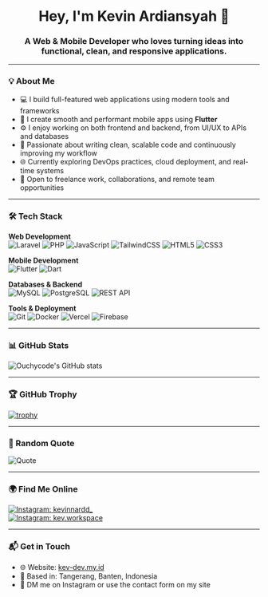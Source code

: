 <h1 align="center">Hey, I'm Kevin Ardiansyah 👋</h1>  
<h3 align="center">A Web & Mobile Developer who loves turning ideas into functional, clean, and responsive applications.</h3>

---

### 💡 About Me

- 💻 I build full-featured web applications using modern tools and frameworks  
- 📱 I create smooth and performant mobile apps using **Flutter**  
- ⚙️ I enjoy working on both frontend and backend, from UI/UX to APIs and databases  
- 🚀 Passionate about writing clean, scalable code and continuously improving my workflow  
- 🌐 Currently exploring DevOps practices, cloud deployment, and real-time systems  
- 🤝 Open to freelance work, collaborations, and remote team opportunities  

---

### 🛠️ Tech Stack

**Web Development**  
![Laravel](https://img.shields.io/badge/Laravel-FF2D20?style=for-the-badge&logo=laravel&logoColor=white)
![PHP](https://img.shields.io/badge/PHP-777BB4?style=for-the-badge&logo=php&logoColor=white)
![JavaScript](https://img.shields.io/badge/JavaScript-F7DF1E?style=for-the-badge&logo=javascript&logoColor=black)
![TailwindCSS](https://img.shields.io/badge/TailwindCSS-06B6D4?style=for-the-badge&logo=tailwindcss&logoColor=white)
![HTML5](https://img.shields.io/badge/HTML5-E34F26?style=for-the-badge&logo=html5&logoColor=white)
![CSS3](https://img.shields.io/badge/CSS3-1572B6?style=for-the-badge&logo=css3&logoColor=white)

**Mobile Development**  
![Flutter](https://img.shields.io/badge/Flutter-02569B?style=for-the-badge&logo=flutter&logoColor=white)
![Dart](https://img.shields.io/badge/Dart-0175C2?style=for-the-badge&logo=dart&logoColor=white)

**Databases & Backend**  
![MySQL](https://img.shields.io/badge/MySQL-005C84?style=for-the-badge&logo=mysql&logoColor=white)
![PostgreSQL](https://img.shields.io/badge/PostgreSQL-336791?style=for-the-badge&logo=postgresql&logoColor=white)
![REST API](https://img.shields.io/badge/REST%20API-4A90E2?style=for-the-badge&logo=swagger&logoColor=white)

**Tools & Deployment**  
![Git](https://img.shields.io/badge/Git-F05032?style=for-the-badge&logo=git&logoColor=white)
![Docker](https://img.shields.io/badge/Docker-2496ED?style=for-the-badge&logo=docker&logoColor=white)
![Vercel](https://img.shields.io/badge/Vercel-000?style=for-the-badge&logo=vercel&logoColor=white)
![Firebase](https://img.shields.io/badge/Firebase-FFCA28?style=for-the-badge&logo=firebase&logoColor=black)

---

### 📊 GitHub Stats

![Ouchycode's GitHub stats](https://github-readme-stats.vercel.app/api?username=ouchycode&show_icons=true&theme=radical)

---

### 🏆 GitHub Trophy

[![trophy](https://github-profile-trophy.vercel.app/?username=ouchycode&theme=gruvbox)](https://github.com/ryo-ma/github-profile-trophy)

---

### 💬 Random Quote

![Quote](https://quotes-github-readme.vercel.app/api?type=horizontal&theme=tokyonight)

---

### 🌍 Find Me Online

[![Instagram: kevinnardd_](https://img.shields.io/badge/@kevinnardd_-%23E4405F.svg?style=for-the-badge&logo=instagram&logoColor=white)](https://instagram.com/kevinnardd_)  
[![Instagram: kev.workspace](https://img.shields.io/badge/@kev.workspace-%23E4405F.svg?style=for-the-badge&logo=instagram&logoColor=white)](https://instagram.com/kev.workspace)

---

### 📬 Get in Touch

- 🌐 Website: [kev-dev.my.id](https://kev-dev.my.id)  
- 📍 Based in: Tangerang, Banten, Indonesia  
- 📩 DM me on Instagram or use the contact form on my site  
